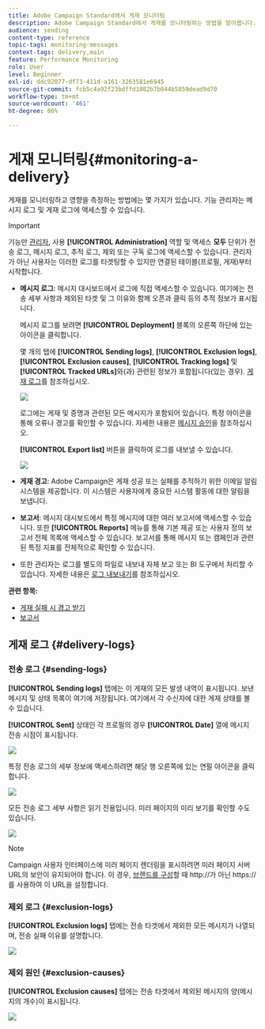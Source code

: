 ```yaml
---
title: Adobe Campaign Standard에서 게재 모니터링
description: Adobe Campaign Standard에서 게재를 모니터링하는 방법을 알아봅니다.
audience: sending
content-type: reference
topic-tags: monitoring-messages
context-tags: delivery,main
feature: Performance Monitoring
role: User
level: Beginner
exl-id: ddc92077-df73-411d-a161-3263581e6945
source-git-commit: fcb5c4a92f23bdffd1082b7b044b5859dead9d70
workflow-type: tm+mt
source-wordcount: '461'
ht-degree: 86%

---
```


# 게재 모니터링{#monitoring-a-delivery}

게재를 모니터링하고 영향을 측정하는 방법에는 몇 가지가 있습니다. 기능 관리자는 메시지 로그 및 게재 로그에 액세스할 수 있습니다.

>[!IMPORTANT]
>
>기능만 [관리자](../../administration/using/users-management.md#functional-administrators), 사용 **[!UICONTROL Administration]** 역할 및 액세스 **모두** 단위가 전송 로그, 메시지 로그, 추적 로그, 제외 또는 구독 로그에 액세스할 수 있습니다. 관리자가 아닌 사용자는 이러한 로그를 타겟팅할 수 있지만 연결된 테이블(프로필, 게재)부터 시작합니다.

* **메시지 로그**: 메시지 대시보드에서 로그에 직접 액세스할 수 있습니다. 여기에는 전송 세부 사항과 제외된 타겟 및 그 이유와 함께 오픈과 클릭 등의 추적 정보가 표시됩니다.

   메시지 로그를 보려면 **[!UICONTROL Deployment]** 블록의 오른쪽 하단에 있는 아이콘을 클릭합니다.

   몇 개의 탭에 **[!UICONTROL Sending logs]**, **[!UICONTROL Exclusion logs]**, **[!UICONTROL Exclusion causes]**, **[!UICONTROL Tracking logs]** 및 **[!UICONTROL Tracked URLs]**&#x200B;와(과) 관련된 정보가 포함됩니다(있는 경우). [게재 로그](#delivery-logs)를 참조하십시오.

   ![](assets/sending_delivery1.png)

   로그에는 게재 및 증명과 관련된 모든 메시지가 포함되어 있습니다. 특정 아이콘을 통해 오류나 경고를 확인할 수 있습니다. 자세한 내용은 [메시지 승인](../../sending/using/previewing-messages.md)을 참조하십시오.

   **[!UICONTROL Export list]** 버튼을 클릭하여 로그를 내보낼 수 있습니다.

   ![](assets/sending_delivery2.png)

* **게재 경고**: Adobe Campaign은 게재 성공 또는 실패를 추적하기 위한 이메일 알림 시스템을 제공합니다. 이 시스템은 사용자에게 중요한 시스템 활동에 대한 알림을 보냅니다.
* **보고서**: 메시지 대시보드에서 특정 메시지에 대한 여러 보고서에 액세스할 수 있습니다. 또한 **[!UICONTROL Reports]** 메뉴를 통해 기본 제공 또는 사용자 정의 보고서 전체 목록에 액세스할 수 있습니다. 보고서를 통해 메시지 또는 캠페인과 관련된 특정 지표를 전체적으로 확인할 수 있습니다.
* 또한 관리자는 로그를 별도의 파일로 내보내 자체 보고 또는 BI 도구에서 처리할 수 있습니다. 자세한 내용은 [로그 내보내기](../../automating/using/exporting-logs.md)를 참조하십시오.

**관련 항목:**

* [게재 실패 시 경고 받기](../../sending/using/receiving-alerts-when-failures-happen.md)
* [보고서](../../reporting/using/about-dynamic-reports.md)

## 게재 로그 {#delivery-logs}

### 전송 로그 {#sending-logs}

**[!UICONTROL Sending logs]** 탭에는 이 게재의 모든 발생 내역이 표시됩니다. 보낸 메시지 및 상태 목록이 여기에 저장됩니다. 여기에서 각 수신자에 대한 게재 상태를 볼 수 있습니다.

**[!UICONTROL Sent]** 상태인 각 프로필의 경우 **[!UICONTROL Date]** 열에 메시지 전송 시점이 표시됩니다.

![](assets/sending_delivery3.png)

특정 전송 로그의 세부 정보에 액세스하려면 해당 행 오른쪽에 있는 연필 아이콘을 클릭합니다.

![](assets/sending_access-sending-log.png)

모든 전송 로그 세부 사항은 읽기 전용입니다. 미러 페이지의 미리 보기를 확인할 수도 있습니다.

![](assets/sending_sending-log.png)

>[!NOTE]
>
>Campaign 사용자 인터페이스에 미러 페이지 렌더링을 표시하려면 미러 페이지 서버 URL의 보안이 유지되어야 합니다. 이 경우, [브랜드를 구성](../../administration/using/branding.md#configuring-and-using-brands)할 때 http://가 아닌 https://를 사용하여 이 URL을 설정합니다.

### 제외 로그 {#exclusion-logs}

**[!UICONTROL Exclusion logs]** 탭에는 전송 타겟에서 제외한 모든 메시지가 나열되며, 전송 실패 이유를 설명합니다.

![](assets/sending_delivery4.png)

### 제외 원인 {#exclusion-causes}

**[!UICONTROL Exclusion causes]** 탭에는 전송 타겟에서 제외된 메시지의 양(메시지의 개수)이 표시됩니다.

![](assets/sending_delivery5.png)
